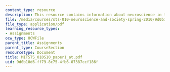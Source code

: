 ```yaml
---
content_type: resource
description: This resource contains information about neuroscience in the news.
file: /media/courses/sts-010-neuroscience-and-society-spring-2010/9d0b10d6ff798c754fb607387ccf186f_MITSTS_010S10_paper1_at.pdf
file_type: application/pdf
learning_resource_types:
- Assignments
ocw_type: OCWFile
parent_title: Assignments
parent_type: CourseSection
resourcetype: Document
title: MITSTS_010S10_paper1_at.pdf
uid: 9d0b10d6-ff79-8c75-4fb6-07387ccf186f
---
```

